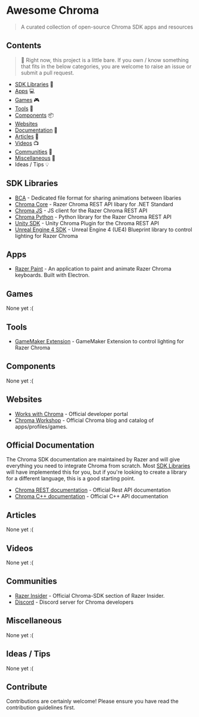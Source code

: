 # Awesome Chroma
> A curated collection of open-source Chroma SDK apps and resources

## Contents

> :bear: Right now, this project is a little bare. If you own / know something that fits in the below categories, you are welcome to raise an issue or submit a pull request.

* [SDK Libraries](#sdk-libraries) 🎨
* [Apps](#apps) 💻  
* [Games](#games) 🎮 
* [Tools](#tools) 🔧 
* [Components](#components) 📦 
* [Websites](#websites)
* [Documentation](#documentation) 📓 
* [Articles](#articles) 📄 
* [Videos](#videos) 📺 
* [Communities](#communities) 👥 
* [Miscellaneous](#miscellaneous) 💌 
* Ideas / Tips 💡 

## SDK Libraries

* [BCA](https://github.com/chroma-sdk/bca) - Dedicated file format for sharing animations between libaries
* [Chroma Core](https://github.com/chroma-sdk/chroma-core) - Razer Chroma REST API libary for .NET Standard
* [Chroma JS](https://github.com/chroma-sdk/chroma-js) - JS client for the Razer Chroma REST API
* [Chroma Python](https://github.com/chroma-sdk/chroma-python) - Python library for the Razer Chroma REST API
* [Unity SDK](https://github.com/razerofficial/UnityChromaSDK) - Unity Chroma Plugin for the Chroma REST API
* [Unreal Engine 4 SDK](https://github.com/razerofficial/UE4ChromaSDK) - Unreal Engine 4 (UE4) Blueprint library to control lighting for Razer Chroma

## Apps

* [Razer Paint](https://github.com/nick-michael/razer-paint) - An application to paint and animate Razer Chroma keyboards. Built with Electron.

## Games

None yet :(

## Tools

* [GameMaker Extension](https://github.com/razerofficial/GameMakerChromaExtension) - GameMaker Extension to control lighting for Razer Chroma

## Components

None yet :(

## Websites

* [Works with Chroma](http://developer.razerzone.com/works-with-chroma/) - Official developer portal
* [Chroma Workshop](https://www.razerzone.com/chroma-workshop/blog) - Official Chroma blog and catalog of apps/profiles/games.

## Official Documentation

The Chroma SDK documentation are maintained by Razer and will give everything you need to integrate Chroma from scratch. Most [SDK Libraries](#sdk-libraries) will have implemented this for you, but if you're looking to create a library for a different language, this is a good starting point.

* [Chroma REST documentation](https://assets.razerzone.com/dev_portal/REST/html/index.html) - Official Rest API documentation
* [Chroma C++ documentation](https://assets.razerzone.com/dev_portal/C%2B%2B/html/index.html) - Official C++ API documentation

## Articles

None yet :(

## Videos

None yet :(

## Communities

* [Razer Insider](https://insider.razerzone.com/index.php?forums/razer-chroma-sdk.78) - Official Chroma-SDK section of Razer Insider. 
* [Discord](https://discord.gg/A4BCZws) - Discord server for Chroma developers

## Miscellaneous

None yet :(

## Ideas / Tips

None yet :(

## Contribute

Contributions are certainly welcome! Please ensure you have read the contribution guidelines first.
